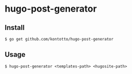 # hugo-post-generator

## Install

```
$ go get github.com/kontotto/hugo-post-generator
```

## Usage

```
$ hugo-post-generator <templates-path> <hugosite-path>
```